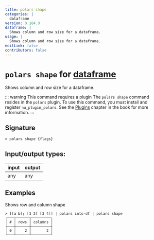 ```yaml
---
title: polars shape
categories: |
  dataframe
version: 0.104.0
dataframe: |
  Shows column and row size for a dataframe.
usage: |
  Shows column and row size for a dataframe.
editLink: false
contributors: false
---
```

<!-- This file is automatically generated. Please edit the command in https://github.com/nushell/nushell instead. -->

# `polars shape` for [dataframe](/commands/categories/dataframe.md)

<div class='command-title'>Shows column and row size for a dataframe.</div>

::: warning This command requires a plugin
The `polars shape` command resides in the `polars` plugin.
To use this command, you must install and register `nu_plugin_polars`.
See the [Plugins](/book/plugins.html) chapter in the book for more information.
:::


## Signature

```> polars shape {flags} ```


## Input/output types:

| input | output |
| ----- | ------ |
| any   | any    |
## Examples

Shows row and column shape
```nu
> [[a b]; [1 2] [3 4]] | polars into-df | polars shape
╭───┬──────┬─────────╮
│ # │ rows │ columns │
├───┼──────┼─────────┤
│ 0 │    2 │       2 │
╰───┴──────┴─────────╯

```
